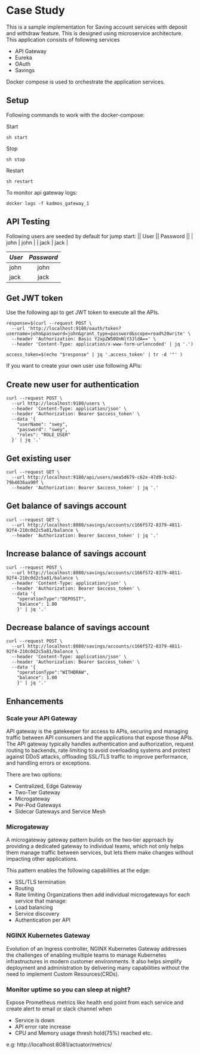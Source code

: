 # Case Study
This is a sample implementation for Saving account services with deposit and withdraw feature. This is designed using microservice architecture.  This application consists of following services 
* API Gateway
* Eureka
* OAuth
* Savings

Docker compose is used to orchestrate the application services.

## Setup
Following commands to work with the docker-compose:

Start
```
sh start
```

Stop
```
sh stop
```

Restart
```
sh restart
```

To monitor api gateway logs:
```shell
docker logs -f kadmos_gateway_1
```

## API Testing

Following users are seeded by default for jump start:
|| User || Password ||
| john   |  john    |
| jack   |  jack    |

| *User* | *Password* |
|--------|:----------:|
| john   |    john    |
| jack   |    jack    |

Get JWT token
---
Use the following api to get JWT token to execute all the APIs.
```shell
response=$(curl --request POST \
  --url 'http://localhost:9180/oauth/token?username=john&password=john&grant_type=password&scope=read%20write' \
  --header 'Authorization: Basic Y2xpZW50OnNlY3JldA==' \
  --header 'Content-Type: application/x-www-form-urlencoded' | jq '.')
  
access_token=$(echo "$response" | jq '.access_token' | tr -d '"' )
```

If you want to create your own user use following APIs:

Create new user for authentication
---
```shell
curl --request POST \
  --url http://localhost:9180/users \
  --header 'Content-Type: application/json' \
  --header 'Authorization: Bearer $access_token' \
  --data '{
    "userName": "swey",
    "password": "swey",
    "roles": "ROLE_USER"
  }' | jq '.'
```

Get existing user
---
```shell
curl --request GET \
  --url http://localhost:9180/api/users/aea5d679-c62e-47d9-bc62-79b4036aa90f \
  --header 'Authorization: Bearer $access_token' | jq '.'
```

Get balance of savings account
---
```shell
curl --request GET \
  --url http://localhost:8080/savings/accounts/c166f572-8379-4811-92f4-210c0d2c5a81/balance \
  --header 'Authorization: Bearer $access_token' | jq '.'
```

Increase balance of savings account
---
```shell
curl --request POST \
  --url http://localhost:8080/savings/accounts/c166f572-8379-4811-92f4-210c0d2c5a81/balance \
  --header 'Content-Type: application/json' \
  --header 'Authorization: Bearer $access_token' \
  --data '{
    "operationType":"DEPOSIT",
    "balance": 1.00
    }' | jq '.'
```

Decrease balance of savings account
---
```shell
curl --request POST \
  --url http://localhost:8080/savings/accounts/c166f572-8379-4811-92f4-210c0d2c5a81/balance \
  --header 'Content-Type: application/json' \
  --header 'Authorization: Bearer $access_token' \
  --data '{
    "operationType":"WITHDRAW",
    "balance": 1.00
    }' | jq '.'
```


## Enhancements


### Scale your API Gateway
API gateway is the gatekeeper for access to APIs, securing and managing traffic between API consumers and the applications that expose those APIs. The API gateway typically handles authentication and authorization, request routing to backends, rate limiting to avoid overloading systems and protect against DDoS attacks, offloading SSL/TLS traffic to improve performance, and handling errors or exceptions.

There are two options:
* Centralized, Edge Gateway
* Two-Tier Gateway
* Microgateway
* Per-Pod Gateways
* Sidecar Gateways and Service Mesh

### Microgateway
A microgateway gateway pattern builds on the two‑tier approach by providing a dedicated gateway to individual teams, which not only helps them manage traffic between services, but lets them make changes without impacting other applications.

This pattern enables the following capabilities at the edge:
* SSL/TLS termination
* Routing
* Rate limiting 
Organizations then add individual microgateways for each service that manage:
* Load balancing
* Service discovery
* Authentication per API

### NGINX Kubernetes Gateway
Evolution of an Ingress controller, NGINX Kubernetes Gateway addresses the challenges of enabling multiple teams to manage Kubernetes infrastructures in modern customer environments. It also helps simplify deployment and administration by delivering many capabilities without the need to implement Custom Resources(CRDs).

### Monitor uptime so you can sleep at night?
Expose Prometheus metrics like health end point from each service and create alert to email or slack channel when
* Service is down
* API error rate increase
* CPU and Memory usage thresh hold(75%) reached etc.

e.g: http://localhost:8081/actuator/metrics/
